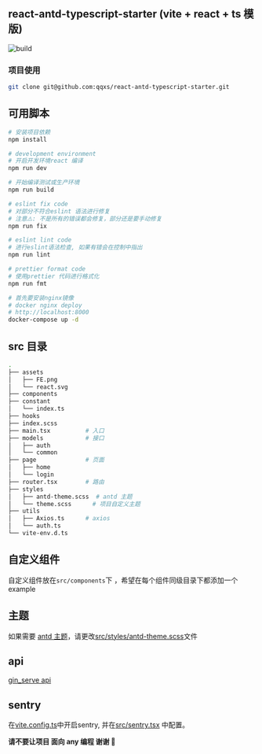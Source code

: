 ## react-antd-typescript-starter (vite + react + ts 模版)

![build](https://github.com/qqxs/react-antd-typescript-starter/workflows/build/badge.svg)

### 项目使用

```sh
git clone git@github.com:qqxs/react-antd-typescript-starter.git
```

## 可用脚本

```sh
# 安装项目依赖
npm install

# development environment
# 开启开发环境react 编译
npm run dev

# 开始编译测试或生产环境
npm run build

# eslint fix code
# 对部分不符合eslint 语法进行修复
# 注意⚠️: 不是所有的错误都会修复，部分还是要手动修复
npm run fix

# eslint lint code
# 进行eslint语法检查, 如果有错会在控制中指出
npm run lint

# prettier format code
# 使用prettier 代码进行格式化
npm run fmt

# 首先要安装nginx镜像
# docker nginx deploy
# http://localhost:8000
docker-compose up -d
```

## src 目录

```bash
.
├── assets
│   ├── FE.png
│   └── react.svg
├── components
├── constant
│   └── index.ts
├── hooks
├── index.scss
├── main.tsx          # 入口
├── models            # 接口
│   ├── auth
│   └── common
├── page              # 页面
│   ├── home
│   └── login
├── router.tsx        # 路由
├── styles
│   ├── antd-theme.scss  # antd 主题
│   └── theme.scss      # 项目自定义主题
├── utils
│   ├── Axios.ts      # axios
│   └── auth.ts
└── vite-env.d.ts    

```

## 自定义组件

自定义组件放在`src/components`下 ，希望在每个组件同级目录下都添加一个 example


## 主题

如果需要 [antd 主题](https://ant.design/docs/react/customize-theme-cn)，请更改[src/styles/antd-theme.scss](./src/styles/antd-theme.scss)文件


## api

[gin_serve api](https://github.com/freeshineit/gin_serve)

## sentry

在[vite.config.ts](./vite.config.ts)中开启sentry, 并在[src/sentry.tsx](./src/sentry.ts) 中配置。

**请不要让项目 面向 any 编程 谢谢 🙏**
